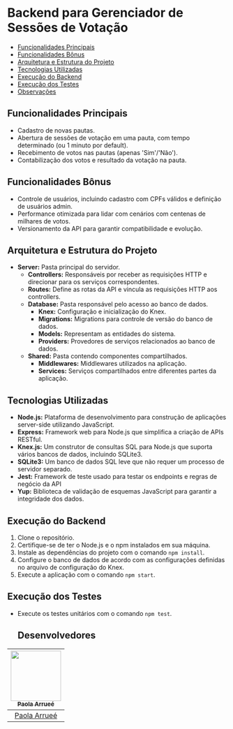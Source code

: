 # Backend para Gerenciador de Sessões de Votação

- [Funcionalidades Principais](#funcionalidades-principais)
- [Funcionalidades Bônus](#funcionalidades-bônus)
- [Arquitetura e Estrutura do Projeto](#arquitetura-e-estrutura-do-projeto)
- [Tecnologias Utilizadas](#tecnologias-utilizadas)
- [Execução do Backend](#execução-do-backend)
- [Execução dos Testes](#execução-dos-testes)
- [Observações](#observações)

## Funcionalidades Principais

- Cadastro de novas pautas.
- Abertura de sessões de votação em uma pauta, com tempo determinado (ou 1 minuto por default).
- Recebimento de votos nas pautas (apenas 'Sim'/'Não').
- Contabilização dos votos e resultado da votação na pauta.

## Funcionalidades Bônus

- Controle de usuários, incluindo cadastro com CPFs válidos e definição de usuários admin.
- Performance otimizada para lidar com cenários com centenas de milhares de votos.
- Versionamento da API para garantir compatibilidade e evolução.

## Arquitetura e Estrutura do Projeto

- **Server:** Pasta principal do servidor.
  - **Controllers:** Responsáveis por receber as requisições HTTP e direcionar para os serviços correspondentes.
  - **Routes:** Define as rotas da API e vincula as requisições HTTP aos controllers.
  - **Database:** Pasta responsável pelo acesso ao banco de dados.
    - **Knex:** Configuração e inicialização do Knex.
    - **Migrations:** Migrations para controle de versão do banco de dados.
    - **Models:** Representam as entidades do sistema.
    - **Providers:** Provedores de serviços relacionados ao banco de dados.
  - **Shared:** Pasta contendo componentes compartilhados.
    - **Middlewares:** Middlewares utilizados na aplicação.
    - **Services:** Serviços compartilhados entre diferentes partes da aplicação.

## Tecnologias Utilizadas

- **Node.js:** Plataforma de desenvolvimento para construção de aplicações server-side utilizando JavaScript.
- **Express:** Framework web para Node.js que simplifica a criação de APIs RESTful.
- **Knex.js:** Um construtor de consultas SQL para Node.js que suporta vários bancos de dados, incluindo SQLite3.
- **SQLite3:** Um banco de dados SQL leve que não requer um processo de servidor separado.
- **Jest:** Framework de teste usado para testar os endpoints e regras de negócio da API
- **Yup:** Biblioteca de validação de esquemas JavaScript para garantir a integridade dos dados.

## Execução do Backend

1. Clone o repositório.
2. Certifique-se de ter o Node.js e o npm instalados em sua máquina.
3. Instale as dependências do projeto com o comando `npm install`.
4. Configure o banco de dados de acordo com as configurações definidas no arquivo de configuração do Knex.
5. Execute a aplicação com o comando `npm start`.

## Execução dos Testes

- Execute os testes unitários com o comando `npm test`.
  

  ## Desenvolvedores

| [<img src="https://avatars.githubusercontent.com/paolaarruee?v=4" width=115><br><sub>Paola Arrueé</sub>](https://github.com/paolaarruee) |
| :---: |
| [Paola Arrueé](https://github.com/paolaarruee) |
